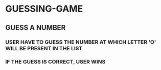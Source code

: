 # GUESSING-GAME

##   GUESS A NUMBER
###  USER HAVE TO GUESS THE NUMBER AT WHICH LETTER 'O' WILL BE PRESENT IN THE LIST
###  IF THE GUESS IS CORRECT, USER WINS
